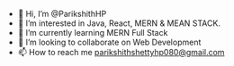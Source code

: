 - 👋 Hi, I’m @ParikshithHP
- 👀 I’m interested in Java, React, MERN & MEAN STACK.
- 🌱 I’m currently learning MERN Full Stack
- 💞️ I’m looking to collaborate on Web Development
- 📫 How to reach me parikshithshettyhp080@gmail.com

<!---
ParikshithHP/ParikshithHP is a ✨ special ✨ repository because its `README.md` (this file) appears on your GitHub profile.
You can click the Preview link to take a look at your changes.
--->
